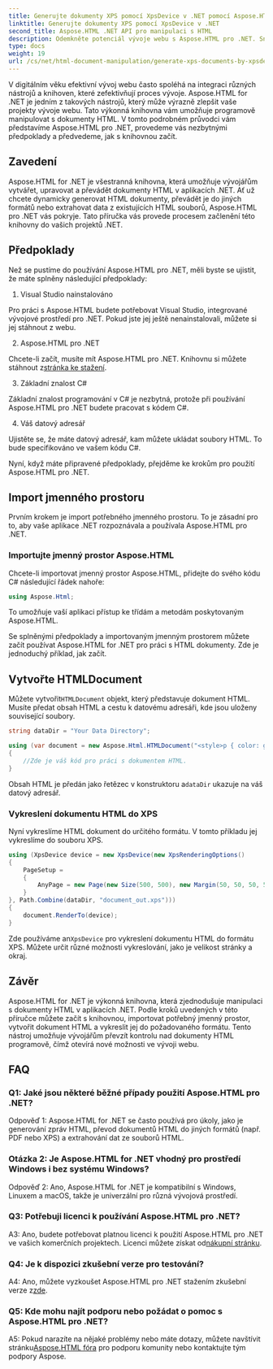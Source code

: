 ```yaml
---
title: Generujte dokumenty XPS pomocí XpsDevice v .NET pomocí Aspose.HTML
linktitle: Generujte dokumenty XPS pomocí XpsDevice v .NET
second_title: Aspose.HTML .NET API pro manipulaci s HTML
description: Odemkněte potenciál vývoje webu s Aspose.HTML pro .NET. Snadno vytvářejte, převádějte a manipulujte s dokumenty HTML.
type: docs
weight: 19
url: /cs/net/html-document-manipulation/generate-xps-documents-by-xpsdevice/
---
```


V digitálním věku efektivní vývoj webu často spoléhá na integraci různých nástrojů a knihoven, které zefektivňují proces vývoje. Aspose.HTML for .NET je jedním z takových nástrojů, který může výrazně zlepšit vaše projekty vývoje webu. Tato výkonná knihovna vám umožňuje programově manipulovat s dokumenty HTML. V tomto podrobném průvodci vám představíme Aspose.HTML pro .NET, provedeme vás nezbytnými předpoklady a předvedeme, jak s knihovnou začít.

## Zavedení

Aspose.HTML for .NET je všestranná knihovna, která umožňuje vývojářům vytvářet, upravovat a převádět dokumenty HTML v aplikacích .NET. Ať už chcete dynamicky generovat HTML dokumenty, převádět je do jiných formátů nebo extrahovat data z existujících HTML souborů, Aspose.HTML pro .NET vás pokryje. Tato příručka vás provede procesem začlenění této knihovny do vašich projektů .NET.

## Předpoklady

Než se pustíme do používání Aspose.HTML pro .NET, měli byste se ujistit, že máte splněny následující předpoklady:

1. Visual Studio nainstalováno

Pro práci s Aspose.HTML budete potřebovat Visual Studio, integrované vývojové prostředí pro .NET. Pokud jste jej ještě nenainstalovali, můžete si jej stáhnout z webu.

2. Aspose.HTML pro .NET

 Chcete-li začít, musíte mít Aspose.HTML pro .NET. Knihovnu si můžete stáhnout z[stránka ke stažení](https://releases.aspose.com/html/net/).

3. Základní znalost C#

Základní znalost programování v C# je nezbytná, protože při používání Aspose.HTML pro .NET budete pracovat s kódem C#.

4. Váš datový adresář

Ujistěte se, že máte datový adresář, kam můžete ukládat soubory HTML. To bude specifikováno ve vašem kódu C#.

Nyní, když máte připravené předpoklady, přejděme ke krokům pro použití Aspose.HTML pro .NET.

## Import jmenného prostoru

Prvním krokem je import potřebného jmenného prostoru. To je zásadní pro to, aby vaše aplikace .NET rozpoznávala a používala Aspose.HTML pro .NET.

### Importujte jmenný prostor Aspose.HTML

Chcete-li importovat jmenný prostor Aspose.HTML, přidejte do svého kódu C# následující řádek nahoře:

```csharp
using Aspose.Html;
```

To umožňuje vaší aplikaci přístup ke třídám a metodám poskytovaným Aspose.HTML.

Se splněnými předpoklady a importovaným jmenným prostorem můžete začít používat Aspose.HTML for .NET pro práci s HTML dokumenty. Zde je jednoduchý příklad, jak začít.

## Vytvořte HTMLDocument

 Můžete vytvořit`HTMLDocument` objekt, který představuje dokument HTML. Musíte předat obsah HTML a cestu k datovému adresáři, kde jsou uloženy související soubory.

```csharp
string dataDir = "Your Data Directory";

using (var document = new Aspose.Html.HTMLDocument("<style>p { color: green; }</style><p>my first paragraph</p>", dataDir))
{
    //Zde je váš kód pro práci s dokumentem HTML.
}
```

 Obsah HTML je předán jako řetězec v konstruktoru a`dataDir` ukazuje na váš datový adresář.

### Vykreslení dokumentu HTML do XPS

Nyní vykreslíme HTML dokument do určitého formátu. V tomto příkladu jej vykreslíme do souboru XPS.

```csharp
using (XpsDevice device = new XpsDevice(new XpsRenderingOptions()
{
    PageSetup =
    {
        AnyPage = new Page(new Size(500, 500), new Margin(50, 50, 50, 50))
    }
}, Path.Combine(dataDir, "document_out.xps")))
{
    document.RenderTo(device);
}
```

 Zde používáme an`XpsDevice` pro vykreslení dokumentu HTML do formátu XPS. Můžete určit různé možnosti vykreslování, jako je velikost stránky a okraj.

## Závěr

Aspose.HTML for .NET je výkonná knihovna, která zjednodušuje manipulaci s dokumenty HTML v aplikacích .NET. Podle kroků uvedených v této příručce můžete začít s knihovnou, importovat potřebný jmenný prostor, vytvořit dokument HTML a vykreslit jej do požadovaného formátu. Tento nástroj umožňuje vývojářům převzít kontrolu nad dokumenty HTML programově, čímž otevírá nové možnosti ve vývoji webu.

## FAQ

### Q1: Jaké jsou některé běžné případy použití Aspose.HTML pro .NET?

Odpověď 1: Aspose.HTML for .NET se často používá pro úkoly, jako je generování zpráv HTML, převod dokumentů HTML do jiných formátů (např. PDF nebo XPS) a extrahování dat ze souborů HTML.

### Otázka 2: Je Aspose.HTML for .NET vhodný pro prostředí Windows i bez systému Windows?

Odpověď 2: Ano, Aspose.HTML for .NET je kompatibilní s Windows, Linuxem a macOS, takže je univerzální pro různá vývojová prostředí.

### Q3: Potřebuji licenci k používání Aspose.HTML pro .NET?

 A3: Ano, budete potřebovat platnou licenci k použití Aspose.HTML pro .NET ve vašich komerčních projektech. Licenci můžete získat od[nákupní stránku](https://purchase.aspose.com/buy).

### Q4: Je k dispozici zkušební verze pro testování?

 A4: Ano, můžete vyzkoušet Aspose.HTML pro .NET stažením zkušební verze z[zde](https://releases.aspose.com/).

### Q5: Kde mohu najít podporu nebo požádat o pomoc s Aspose.HTML pro .NET?

 A5: Pokud narazíte na nějaké problémy nebo máte dotazy, můžete navštívit stránku[Aspose.HTML fóra](https://forum.aspose.com/) pro podporu komunity nebo kontaktujte tým podpory Aspose.